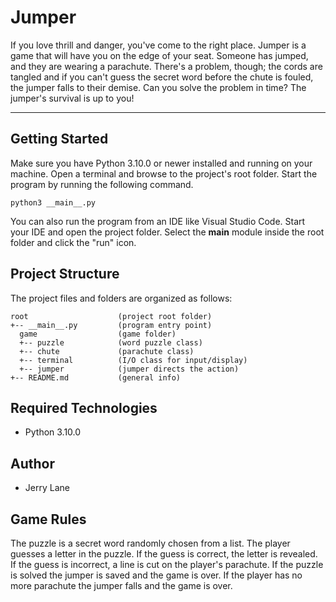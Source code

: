 # Jumper
If you love thrill and danger, you've come to the right place. Jumper is a game that will have you on the edge of your seat. Someone has jumped, and they are wearing a parachute. There's a problem, though; the cords are tangled and if you can't guess the secret word before the chute is fouled, the jumper falls to their demise. Can you solve the problem in time? The jumper's survival is up to you!

---
## Getting Started
Make sure you have Python 3.10.0 or newer installed and running on your machine. Open a terminal and browse to the project's root folder. Start the program by running the following command.
```
python3 __main__.py
```
You can also run the program from an IDE like Visual Studio Code. Start your IDE and open the project folder. Select the __main__ module inside the root folder and click the "run" icon.

## Project Structure
The project files and folders are organized as follows:
```
root                    (project root folder)
+-- __main__.py         (program entry point)
  game                  (game folder)
  +-- puzzle            (word puzzle class)
  +-- chute             (parachute class)
  +-- terminal          (I/O class for input/display)
  +-- jumper            (jumper directs the action)
+-- README.md           (general info)
```

## Required Technologies
* Python 3.10.0

## Author
* Jerry Lane

## Game Rules
The puzzle is a secret word randomly chosen from a list.
The player guesses a letter in the puzzle.
If the guess is correct, the letter is revealed.
If the guess is incorrect, a line is cut on the player's parachute.
If the puzzle is solved the jumper is saved and the game is over.
If the player has no more parachute the jumper falls and the game is over.

